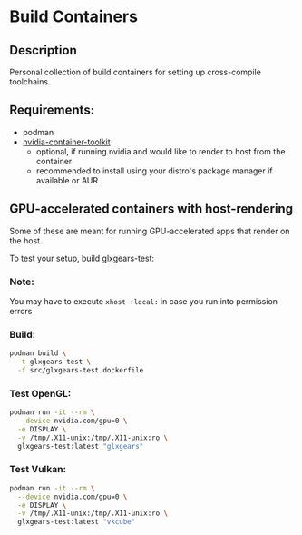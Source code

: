 # Build Containers

## Description
Personal collection of build containers for setting up cross-compile toolchains.

## Requirements:
- podman
- [nvidia-container-toolkit](https://docs.nvidia.com/datacenter/cloud-native/container-toolkit/latest/install-guide.html)
  - optional, if running nvidia and would like to render to host from the container
  - recommended to install using your distro's package manager if available or AUR


## GPU-accelerated containers with host-rendering
Some of these are meant for running GPU-accelerated apps that render on the host.

To test your setup, build glxgears-test:

### Note:
You may have to execute `xhost +local:` in case you run into permission errors

### Build:
```bash
podman build \
  -t glxgears-test \
  -f src/glxgears-test.dockerfile
```

### Test OpenGL:
```bash
podman run -it --rm \
  --device nvidia.com/gpu=0 \
  -e DISPLAY \
  -v /tmp/.X11-unix:/tmp/.X11-unix:ro \
  glxgears-test:latest "glxgears"
```

### Test Vulkan:
```bash
podman run -it --rm \
  --device nvidia.com/gpu=0 \
  -e DISPLAY \
  -v /tmp/.X11-unix:/tmp/.X11-unix:ro \
  glxgears-test:latest "vkcube"
```

